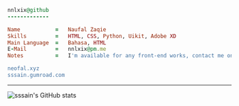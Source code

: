 ```ruby
nnlxix@github
-------------

Name           =   Naufal Zaqie
Skills         =   HTML, CSS, Python, Uikit, Adobe XD
Main Language  =   Bahasa, HTML
E-Mail         =   nnlxix@pm.me
Notes          =   I'm available for any front-end works, contact me on email.

neofal.xyz
sssain.gumroad.com

```
* * *
![sssain's GitHub stats](https://github-readme-stats.vercel.app/api/wakatime?username=sssain&theme=github_dark)
